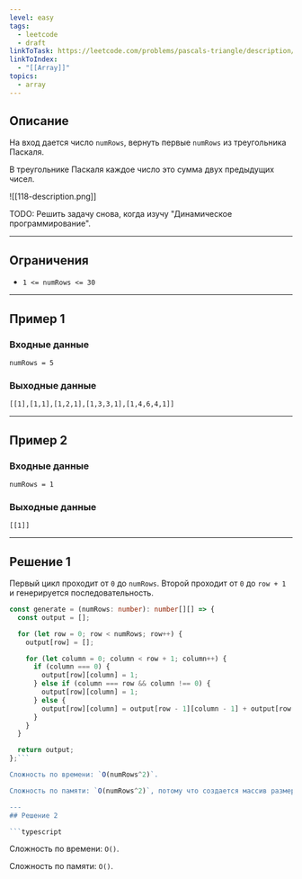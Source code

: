 ```yaml
---
level: easy
tags:
  - leetcode
  - draft
linkToTask: https://leetcode.com/problems/pascals-triangle/description/
linkToIndex:
  - "[[Array]]"
topics:
  - array
---
```

## Описание

На вход дается число `numRows`, вернуть первые `numRows` из треугольника Паскаля.

В треугольнике Паскаля каждое число это сумма двух предыдущих чисел.

![[118-description.png]]

TODO: Решить задачу снова, когда изучу "Динамическое программирование".

---
## Ограничения

- `1 <= numRows <= 30`

---
## Пример 1

### Входные данные

```
numRows = 5
```
### Выходные данные

```
[[1],[1,1],[1,2,1],[1,3,3,1],[1,4,6,4,1]]
```

---
## Пример 2

### Входные данные

```
numRows = 1
```
### Выходные данные

```
[[1]]
```

---


## Решение 1

Первый цикл проходит от `0` до `numRows`.
Второй проходит от `0` до `row + 1` и генерируется последовательность.

```typescript
const generate = (numRows: number): number[][] => {
  const output = [];

  for (let row = 0; row < numRows; row++) {
    output[row] = [];

    for (let column = 0; column < row + 1; column++) {
      if (column === 0) {
        output[row][column] = 1;
      } else if (column === row && column !== 0) {
        output[row][column] = 1;
      } else {
        output[row][column] = output[row - 1][column - 1] + output[row - 1][column];
      }
    }
  }

  return output;
};```

Сложность по времени: `O(numRows^2)`.

Сложность по памяти: `O(numRows^2)`, потому что создается массив размером `numRows`, в каждом количество элементов `row + 1`.

---
## Решение 2

```typescript
```

Сложность по времени: `O()`.

Сложность по памяти: `O()`.


